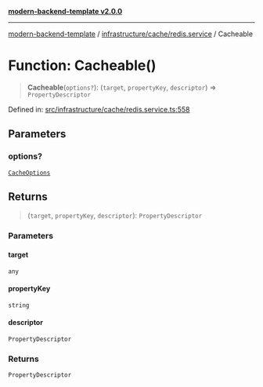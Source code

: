 [**modern-backend-template v2.0.0**](../../../../README.md)

***

[modern-backend-template](../../../../modules.md) / [infrastructure/cache/redis.service](../README.md) / Cacheable

# Function: Cacheable()

> **Cacheable**(`options?`): (`target`, `propertyKey`, `descriptor`) => `PropertyDescriptor`

Defined in: [src/infrastructure/cache/redis.service.ts:558](https://github.com/maemreyo/saas-4cus-nodejs/blob/1a77de11cd6eaefe66c31c7f5de281673fc25ce5/src/infrastructure/cache/redis.service.ts#L558)

## Parameters

### options?

[`CacheOptions`](../interfaces/CacheOptions.md)

## Returns

> (`target`, `propertyKey`, `descriptor`): `PropertyDescriptor`

### Parameters

#### target

`any`

#### propertyKey

`string`

#### descriptor

`PropertyDescriptor`

### Returns

`PropertyDescriptor`
